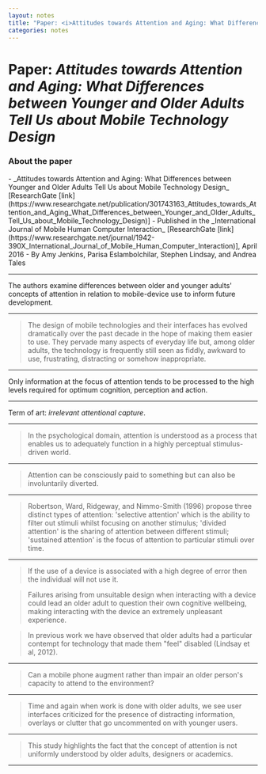 ```yaml
---
layout: notes
title: "Paper: <i>Attitudes towards Attention and Aging: What Differences between Younger and Older Adults Tell Us about Mobile Technology Design</i>, by Amy Jenkins <i>et al</i>."
categories: notes
---
```


# Paper: _Attitudes towards Attention and Aging: What Differences between Younger and Older Adults Tell Us about Mobile Technology Design_

### About the paper
<p delete-line/>
- _Attitudes towards Attention and Aging: What Differences between Younger and Older Adults Tell Us about Mobile Technology Design_ [ResearchGate [link](https://www.researchgate.net/publication/301743163_Attitudes_towards_Attention_and_Aging_What_Differences_between_Younger_and_Older_Adults_Tell_Us_about_Mobile_Technology_Design)]
- Published in the _International Journal of Mobile Human Computer Interaction_ [ResearchGate [link](https://www.researchgate.net/journal/1942-390X_International_Journal_of_Mobile_Human_Computer_Interaction)], April 2016
- By Amy Jenkins, Parisa Eslambolchilar, Stephen Lindsay, and Andrea Tales

* * *

The authors examine differences between older and younger adults' concepts of attention in relation to mobile-device use to inform future development.

* * *

> The design of mobile technologies and their interfaces has evolved dramatically over the past decade in the hope of making them easier to use. They pervade many aspects of everyday life but, among older adults, the technology is frequently still seen as fiddly, awkward to use, frustrating, distracting or somehow inappropriate.

* * *

Only information at the focus of attention tends to be processed to the high levels required for optimum cognition, perception and action.

* * *

Term of art: _irrelevant attentional capture_.

* * *

> In the psychological domain, attention is understood as a process that enables us to adequately function in a highly perceptual stimulus-driven world.

* * *

> Attention can be consciously paid to something but can also be involuntarily diverted.

* * *

> Robertson, Ward, Ridgeway, and Nimmo-Smith (1996) propose three distinct types of attention: 'selective attention' which is the ability to filter out stimuli whilst focusing on another stimulus; 'divided attention' is the sharing of attention between different stimuli; 'sustained attention' is the focus of attention to particular stimuli over time.

* * *

> If the use of a device is associated with a high degree of error then the individual will not use it.

> Failures arising from unsuitable design when interacting with a device could lead an older adult to question their own cognitive wellbeing, making interacting with the device an extremely unpleasant experience.

> In previous work we have observed that older adults had a particular contempt for technology that made them "feel" disabled (Lindsay et al, 2012).

* * *

> Can a mobile phone augment rather than impair an older person's capacity to attend to the environment?

* * *

> Time and again when work is done with older adults, we see user interfaces criticized for the presence of distracting information, overlays or clutter that go uncommented on with younger users.

* * *

> This study highlights the fact that the concept of attention is not uniformly understood by older adults, designers or academics.

<hr asterism>
